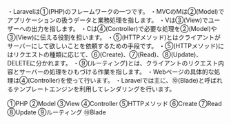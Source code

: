 ・Laravelは①(PHP)のフレームワークの一つです。
・MVCのMは②(Model)でアプリケーションの扱うデータと業務処理を指します。
・Vは③(View)でユーザーへの出力を指します。
・Cは④(Controller)で必要な処理を②(Model)や③(View)に伝える役割を担います。
・⑤(HTTPメソッド)とはクライアントがサーバーにして欲しいことを依頼するための手段です。
・⑤(HTTPメソッド)にはリクエストの種類に応じて、⑥(Create)、⑦(Read)、⑧(Update)、DELETEに分かれます。
・⑨(ルーティング)とは、クライアントのリクエスト内容とサーバーの処理をひもづける作業を指します。
・Webページの具体的な処理は④(Controller)を使って行います。
・Laravelでは主に、⑩(Blade)と呼ばれるテンプレートエンジンを利用してレンダリングを行います。

①PHP
②Model
③View
④Controller
⑤HTTPメソッド
⑥Create
⑦Read
⑧Update
⑨ルーティング
⑩Blade

